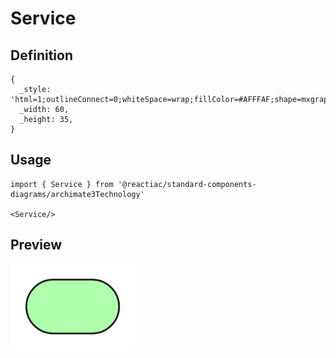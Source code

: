 # Service

## Definition

```
{
  _style: 'html=1;outlineConnect=0;whiteSpace=wrap;fillColor=#AFFFAF;shape=mxgraph.archimate3.service;',
  _width: 60,
  _height: 35,
}
```

## Usage

```
import { Service } from '@reactiac/standard-components-diagrams/archimate3Technology'

<Service/>
```

## Preview

<img src="./service.png" width="200"/>
